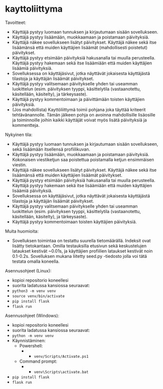 # kayttoliittyma

Tavoitteet:
* Käyttäjä pystyy luomaan tunnuksen ja kirjautumaan sisään sovellukseen.
* Käyttäjä pystyy lisäämään, muokkaamaan ja poistamaan päivityksiä.
* Käyttäjä näkee sovellukseen lisätyt päivitykset. Käyttäjä näkee sekä itse lisäämänsä että muiden käyttäjien lisäämät (mahdollisesti poistetut) päivitykset.
* Käyttäjä pystyy etsimään päivityksiä hakusanalla tai muulla perusteella. Käyttäjä pystyy hakemaan sekä itse lisäämiään että muiden käyttäjien lisäämiä päivityksiä.
* Sovelluksessa on käyttäjäsivut, jotka näyttävät jokaisesta käyttäjästä tilastoja ja käyttäjän lisäämät päivitykset.
* Käyttäjä pystyy valitsemaan päivitykselle yhden tai useamman luokittelun (esim. päivityksen tyyppi, käsittelytila (vastaanotettu, käsitellään, käsitelty), ja tärkeysaste).
* Käyttäjä pystyy kommentoimaan ja päivittämään toisten käyttäjien päivityksiä.
* (Jos mahdollista) Kayttöliittymä toimii pohjana joka täyttää kriteerit tehtävänannolle. Tämän jälkeen pohja on avoinna mahdollisille lisäosille ja toiminnoille joihin kaikki käyttäjät voivat myös lisätä päivityksiä ja kommentteja.

Nykyinen tila:
* Käyttäjä pystyy luomaan tunnuksen ja kirjautumaan sisään sovellukseen, sekä lisäämään itsellensä profiilikuvan.
* Käyttäjä pystyy lisäämään, muokkaamaan ja poistamaan päivityksiä. Kokonaisen viestiketjun saa poistettua poistamalla ketjun ensimmäisen viestin.
* Käyttäjä näkee sovellukseen lisätyt päivitykset. Käyttäjä näkee sekä itse lisäämänsä että muiden käyttäjien lisäämät päivitykset.
* Käyttäjä pystyy etsimään päivityksiä hakusanalla tai muulla perusteella. Käyttäjä pystyy hakemaan sekä itse lisäämiään että muiden käyttäjien lisäämiä päivityksiä.
* Sovelluksessa on käyttäjäsivut, jotka näyttävät jokaisesta käyttäjästä tilastoja ja käyttäjän lisäämät päivitykset.
* Käyttäjä pystyy valitsemaan päivitykselle yhden tai useamman luokittelun (esim. päivityksen tyyppi, käsittelytila (vastaanotettu, käsitellään, käsitelty), ja tärkeysaste).
* Käyttäjä pystyy kommentoimaan toisten käyttäjien päivityksiä.

Muita huomioita:
* Sovelluksen toimintaa on testattu suurella tietomäärällä. Indeksit ovat lisätty tietokantaan. Omilla testauksilla etusivun sekä keskustelujen lataukset kestivät ~0.01s, ja käyttäjien profiilien lataukset kestivät noin 0.1-0.2s. Sovelluksen mukana liitetty seed.py -tiedosto jolla voi tätä testata omalla koneella.

Asennusohjeet (Linux):
* kopioi repositorio koneellesi
* suorita ladatussa kansiossa seuraavat:
* `python3 -m venv venv`
* `source venv/bin/activate`
* `pip install flask`
* `flask run`

Asennusohjeet (Windows):
* kopioi repositorio koneellesi
* suorita ladatussa kansiossa seuraavat:
* `python -m venv venv`
* Käynnistäminen:
    * Powershell:
        * - `venv/Scripts/Activate.ps1`
    * Command prompt:
        * - `venv\Scripts\activate.bat`
* `pip install flask`
* `flask run`
